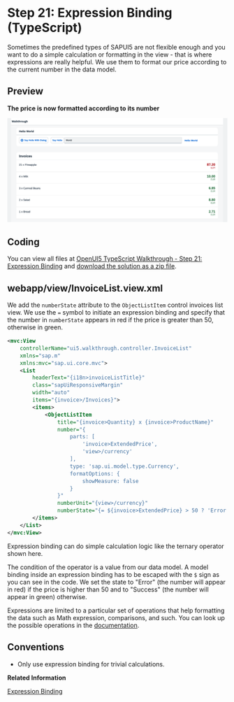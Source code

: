 <!-- loio8d67ba2cc18c484fa529de855596982a -->

# Step 21: Expression Binding \(TypeScript\)

Sometimes the predefined types of SAPUI5 are not flexible enough and you want to do a simple calculation or formatting in the view - that is where expressions are really helpful. We use them to format our price according to the current number in the data model.



## Preview

  
  
**The price is now formatted according to its number**

![A list of invoices is displayed below the panel.](images/UI5_Walkthrough_Step_21_636b700.png "The price is now formatted according to its number")



<a name="loio8d67ba2cc18c484fa529de855596982a__section_uzp_rmk_syb"/>

## Coding

You can view all files at [OpenUI5 TypeScript Walkthrough - Step 21: Expression Binding](https://github.com/sap-samples/ui5-typescript-walkthrough/tree/main/steps/21) and [download the solution as a zip file](https://sap-samples.github.io/ui5-typescript-walkthrough/ui5-typescript-walkthrough-step-21.zip).



<a name="loio8d67ba2cc18c484fa529de855596982a__section_vzp_rmk_syb"/>

## webapp/view/InvoiceList.view.xml

We add the `numberState` attribute to the `ObjectListItem` control invoices list view. We use the `=` symbol to initiate an expression binding and specify that the number in `numberState` appears in red if the price is greater than 50, otherwise in green.

```xml
<mvc:View
    controllerName="ui5.walkthrough.controller.InvoiceList"
    xmlns="sap.m"
    xmlns:mvc="sap.ui.core.mvc">
    <List
        headerText="{i18n>invoiceListTitle}"
        class="sapUiResponsiveMargin"
        width="auto"
        items="{invoice>/Invoices}">
        <items>
            <ObjectListItem
                title="{invoice>Quantity} x {invoice>ProductName}"
                number="{
                    parts: [
                        'invoice>ExtendedPrice',
                        'view>/currency'
                    ],
                    type: 'sap.ui.model.type.Currency',
                    formatOptions: {
                        showMeasure: false
                    }
                }"
                numberUnit="{view>/currency}"
                numberState="{= ${invoice>ExtendedPrice} > 50 ? 'Error' : 'Success' }"/>
        </items>
    </List>
</mvc:View>
```

Expression binding can do simple calculation logic like the ternary operator shown here.

The condition of the operator is a value from our data model. A model binding inside an expression binding has to be escaped with the `$` sign as you can see in the code. We set the state to "Error" \(the number will appear in red\) if the price is higher than 50 and to "Success" \(the number will appear in green\) otherwise.

Expressions are limited to a particular set of operations that help formatting the data such as Math expression, comparisons, and such. You can look up the possible operations in the [documentation](../04_Essentials/expression-binding-daf6852.md).



## Conventions

-   Only use expression binding for trivial calculations.


**Related Information**  


[Expression Binding](../04_Essentials/expression-binding-daf6852.md "Expression binding is an enhancement of the SAPUI5 binding syntax, which allows for providing expressions instead of custom formatter functions.")


